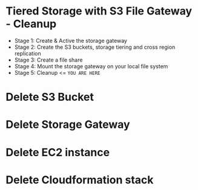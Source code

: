 # Tiered Storage with S3 File Gateway - Cleanup

- Stage 1: Create & Active the storage gateway 
- Stage 2: Create the S3 buckets, storage tiering and cross region replication 
- Stage 3: Create a file share
- Stage 4: Mount the storage gateway on your local file system
- Stage 5: Cleanup <= `YOU ARE HERE`

# Delete S3 Bucket

# Delete Storage Gateway

# Delete EC2 instance

# Delete Cloudformation stack